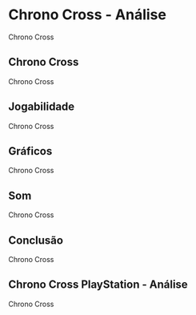 ---
---

# Chrono Cross - Análise

Chrono Cross

## Chrono Cross

Chrono Cross

## Jogabilidade

Chrono Cross

## Gráficos

Chrono Cross

## Som

Chrono Cross

## Conclusão

Chrono Cross

## Chrono Cross PlayStation - Análise

Chrono Cross

